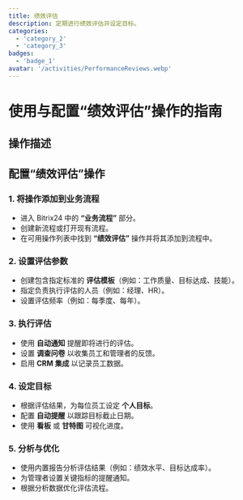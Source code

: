 ```yaml
---
title: 绩效评估
description: 定期进行绩效评估并设定目标。
categories: 
  - 'category_2'
  - 'category_3'
badges: 
  - 'badge_1'
avatar: '/activities/PerformanceReviews.webp'
---
```


# 使用与配置“绩效评估”操作的指南

## 操作描述

## **配置“绩效评估”操作**

### 1. 将操作添加到业务流程
- 进入 Bitrix24 中的 **“业务流程”** 部分。
- 创建新流程或打开现有流程。
- 在可用操作列表中找到 **“绩效评估”** 操作并将其添加到流程中。

### 2. 设置评估参数
- 创建包含指定标准的 **评估模板**（例如：工作质量、目标达成、技能）。
- 指定负责执行评估的人员（例如：经理、HR）。
- 设置评估频率（例如：每季度、每年）。

### 3. 执行评估
- 使用 **自动通知** 提醒即将进行的评估。
- 设置 **调查问卷** 以收集员工和管理者的反馈。
- 启用 **CRM 集成** 以记录员工数据。

### 4. 设定目标
- 根据评估结果，为每位员工设定 **个人目标**。
- 配置 **自动提醒** 以跟踪目标截止日期。
- 使用 **看板** 或 **甘特图** 可视化进度。

### 5. 分析与优化
- 使用内置报告分析评估结果（例如：绩效水平、目标达成率）。
- 为管理者设置关键指标的提醒通知。
- 根据分析数据优化评估流程。